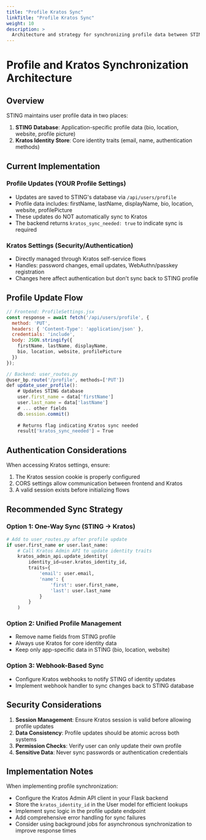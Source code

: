 ```yaml
---
title: "Profile Kratos Sync"
linkTitle: "Profile Kratos Sync"
weight: 10
description: >
  Architecture and strategy for synchronizing profile data between STING and Kratos.
---
```


# Profile and Kratos Synchronization Architecture

## Overview

STING maintains user profile data in two places:
1. **STING Database**: Application-specific profile data (bio, location, website, profile picture)
2. **Kratos Identity Store**: Core identity traits (email, name, authentication methods)

## Current Implementation

### Profile Updates (YOUR Profile Settings)
- Updates are saved to STING's database via `/api/users/profile`
- Profile data includes: firstName, lastName, displayName, bio, location, website, profilePicture
- These updates do NOT automatically sync to Kratos
- The backend returns `kratos_sync_needed: true` to indicate sync is required

### Kratos Settings (Security/Authentication)
- Directly managed through Kratos self-service flows
- Handles: password changes, email updates, WebAuthn/passkey registration
- Changes here affect authentication but don't sync back to STING profile

## Profile Update Flow

```javascript
// Frontend: ProfileSettings.jsx
const response = await fetch('/api/users/profile', {
  method: 'PUT',
  headers: { 'Content-Type': 'application/json' },
  credentials: 'include',
  body: JSON.stringify({
    firstName, lastName, displayName,
    bio, location, website, profilePicture
  })
});

// Backend: user_routes.py
@user_bp.route('/profile', methods=['PUT'])
def update_user_profile():
    # Updates STING database
    user.first_name = data['firstName']
    user.last_name = data['lastName']
    # ... other fields
    db.session.commit()
    
    # Returns flag indicating Kratos sync needed
    result['kratos_sync_needed'] = True
```

## Authentication Considerations

When accessing Kratos settings, ensure:
1. The Kratos session cookie is properly configured
2. CORS settings allow communication between frontend and Kratos
3. A valid session exists before initializing flows

## Recommended Sync Strategy

### Option 1: One-Way Sync (STING → Kratos)
```python
# Add to user_routes.py after profile update
if user.first_name or user.last_name:
    # Call Kratos Admin API to update identity traits
    kratos_admin_api.update_identity(
        identity_id=user.kratos_identity_id,
        traits={
            'email': user.email,
            'name': {
                'first': user.first_name,
                'last': user.last_name
            }
        }
    )
```

### Option 2: Unified Profile Management
- Remove name fields from STING profile
- Always use Kratos for core identity data
- Keep only app-specific data in STING (bio, location, website)

### Option 3: Webhook-Based Sync
- Configure Kratos webhooks to notify STING of identity updates
- Implement webhook handler to sync changes back to STING database

## Security Considerations

1. **Session Management**: Ensure Kratos session is valid before allowing profile updates
2. **Data Consistency**: Profile updates should be atomic across both systems
3. **Permission Checks**: Verify user can only update their own profile
4. **Sensitive Data**: Never sync passwords or authentication credentials

## Implementation Notes

When implementing profile synchronization:
- Configure the Kratos Admin API client in your Flask backend
- Store the `kratos_identity_id` in the User model for efficient lookups
- Implement sync logic in the profile update endpoint
- Add comprehensive error handling for sync failures
- Consider using background jobs for asynchronous synchronization to improve response times